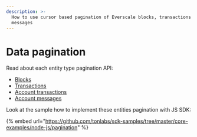 ```yaml
---
description: >-
  How to use cursor based pagination of Everscale blocks, transactions and
  messages
---
```


# Data pagination

Read about each entity type pagination API:

* [Blocks](../../graphql-samples/blocks.md#blocks-pagination)
* [Transactions](../../graphql-samples/transactions.md#paginate-blockchain-transactions)
* [Account transactions](../../graphql-samples/accounts.md#pagination-of-account-transactions)
* [Account messages](../../graphql-samples/accounts.md#pagination-of-accounts-messages)

Look at the sample how to implement these entities pagination with JS SDK:

{% embed url="https://github.com/tonlabs/sdk-samples/tree/master/core-examples/node-js/pagination" %}
